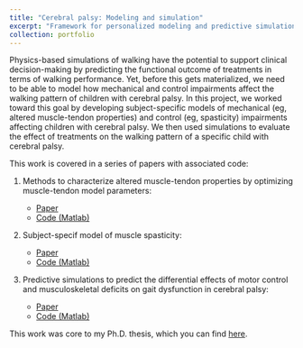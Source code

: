 ```yaml
---
title: "Cerebral palsy: Modeling and simulation"
excerpt: "Framework for personalized modeling and predictive simulation to study gait in children with cerebral palsy <br/><img src='/images/CP_1.png'>"
collection: portfolio
---
```


Physics-based simulations of walking have the potential to support clinical decision-making by predicting the functional outcome of treatments in terms of walking performance. Yet, before this gets materialized, we need to be able to model how mechanical and control impairments affect the walking pattern of children with cerebral palsy. In this project, we worked toward this goal by developing subject-specific models of mechanical (eg, altered muscle-tendon properties) and control (eg, spasticity) impairments affecting children with cerebral palsy. We then used simulations to evaluate the effect of treatments on the walking pattern of a specific child with cerebral palsy.

This work is covered in a series of papers with associated code:

1. Methods to characterize altered muscle-tendon properties by optimizing muscle-tendon model parameters:
    - [Paper](http://dx.doi.org/10.1109/TBME.2016.2630009) 
    - [Code (Matlab)](https://github.com/antoinefalisse/predictcpgait/tree/master/ParameterEstimation)
    
2. Subject-specif model of muscle spasticity:
    - [Paper](https://journals.plos.org/plosone/article?id=10.1371/journal.pone.0208811)
    - [Code (Matlab)](https://github.com/antoinefalisse/predictcpgait/tree/master/Spasticity)

3. Predictive simulations to predict the differential effects of motor control and musculoskeletal deficits on gait dysfunction in cerebral palsy:
    - [Paper](https://www.frontiersin.org/articles/10.3389/fnhum.2020.00040/full)
    - [Code (Matlab)](https://github.com/antoinefalisse/predictcpgait)
    
This work was core to my Ph.D. thesis, which you can find [here](https://drive.google.com/file/d/1ZJppvM9fMJyW08N0E95B6UlQ9Aea7GjN/view?usp=sharing).